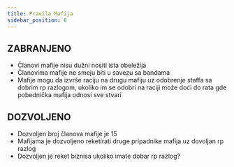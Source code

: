 ```yaml
---
title: Pravila Mafija
sidebar_position: 6
---
```


## ZABRANJENO

- Članovi mafije nisu dužni nositi ista obeležija
- Članovima mafije ne smeju biti u savezu sa bandama
- Mafije mogu da izvrše raciju na drugu mafiju uz odobrenje staffa sa dobrim rp razlogom, ukoliko im se odobri na raciji može doći do rata gde pobednička mafija odnosi sve stvari

## DOZVOLJENO

- Dozvoljen broj članova mafije je 15
- Mafijama je dozvoljeno reketirati druge pripadnike mafija uz dovoljan rp razlog
- Dozvoljen je reket biznisa ukoliko imate dobar rp razlog?